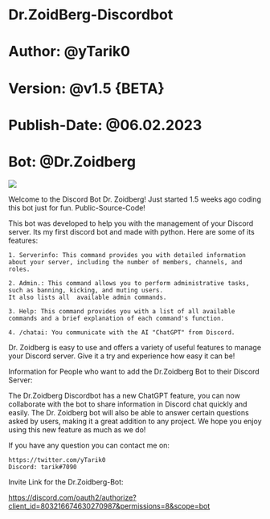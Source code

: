 # Dr.ZoidBerg-Discordbot
# Author:  @yTarik0
# Version: @v1.5 {BETA}
# Publish-Date:    @06.02.2023
# Bot:     @Dr.Zoidberg

![](https://komarev.com/ghpvc/?username=yTarik0&color=green&style=for-the-badge)

Welcome to the Discord Bot Dr. Zoidberg!
Just started 1.5 weeks ago coding this bot just for fun.
Public-Source-Code!

  This bot was developed to help you with the management of your Discord server. 
  Its my first discord bot and made with python. Here are some of its features:

    1. Serverinfo: This command provides you with detailed information about your server, including the number of members, channels, and roles.

    2. Admin.: This command allows you to perform administrative tasks, such as banning, kicking, and muting users.
    It also lists all  available admin commands.

    3. Help: This command provides you with a list of all available commands and a brief explanation of each command's function.
    
    4. /chatai: You communicate with the AI "ChatGPT" from Discord.

  Dr. Zoidberg is easy to use and offers a variety of useful features to manage your Discord server. Give it a try and experience how easy it can be!
 
Information for People who want to add the Dr.Zoidberg Bot to their Discord Server:
  
   The Dr.Zoidberg Discordbot has a new ChatGPT feature, you can now collaborate with the bot to share information in Discord chat quickly and easily. The    Dr. Zoidberg bot will also be able to answer certain questions asked by users, making it a great addition to any project. We hope you enjoy using this      new feature as much as we do!
  
  If you have any question you can contact me on:
  
    https://twitter.com/yTarik0
    Discord: tarik#7090


Invite Link for the Dr.Zoidberg-Bot:

  https://discord.com/oauth2/authorize?client_id=803216674630270987&permissions=8&scope=bot
  
  
